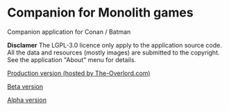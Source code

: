# Companion for Monolith games
Companion application for Conan / Batman

**Disclamer**
The LGPL-3.0 licence only apply to the application source code.
All the data and resources (mostly images) are submitted to the copyright. See the application "About" menu for details.

[Production version (hosted by The-Overlord.com)](https://the-overlord.com/Companion/Conan/)

[Beta version](https://c2c.yo.fr/)

[Alpha version](https://rafdulaf.github.io/companion4monolith/)
